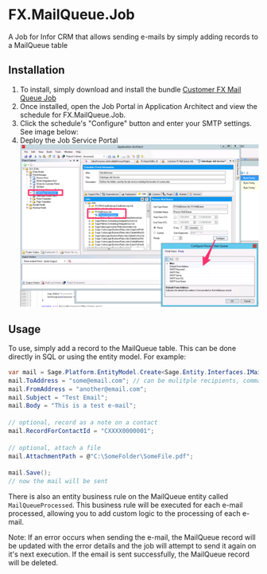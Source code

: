 # FX.MailQueue.Job
A Job for Infor CRM that allows sending e-mails by simply adding records to a MailQueue table

## Installation
1. To install, simply download and install the bundle [Customer FX Mail Queue Job](https://github.com/CustomerFX/FX.MailQueue.Job/raw/master/deliverable/Customer%20FX%20Mail%20Queue%20Job.zip)
2. Once installed, open the Job Portal in Application Architect and view the schedule for FX.MailQueue.Job. 
3. Click the schedule's "Configure" button and enter your SMTP settings. See image below:
4. Deploy the Job Service Portal
![Configure MailQueue](https://raw.githubusercontent.com/CustomerFX/FX.MailQueue.Job/master/deliverable/docs/ConfigureMailQueueJob.png)

## Usage 
To use, simply add a record to the MailQueue table. This can be done directly in SQL or using the entity model. For example: 
```csharp
var mail = Sage.Platform.EntityModel.Create<Sage.Entity.Interfaces.IMailQueue>();
mail.ToAddress = "some@email.com"; // can be mulitple recipients, comma-delimited 
mail.FromAddress = "another@email.com";
mail.Subject = "Test Email";
mail.Body = "This is a test e-mail";

// optional, record as a note on a contact 
mail.RecordForContactId = "CXXXX0000001";

// optional, attach a file
mail.AttachmentPath = @"C:\SomeFolder\SomeFile.pdf";

mail.Save();
// now the mail will be sent
```

There is also an entity business rule on the MailQueue entity called `MailQueueProcessed`. This business rule will be executed for each e-mail processed, allowing you to add custom logic to the processing of each e-mail. 

Note: If an error occurs when sending the e-mail, the MailQueue record will be updated with the error details and the job will attempt to send it again on it's next execution. If the email is sent successfully, the MailQueue record will be deleted.
